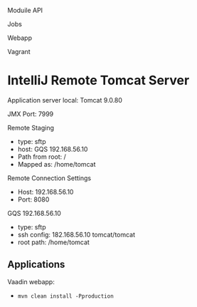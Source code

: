 Moduile
API

Jobs

Webapp

Vagrant


# IntelliJ Remote Tomcat Server
Application server local: Tomcat 9.0.80

JMX Port: 7999

Remote Staging
- type: sftp
- host: GQS 192.168.56.10
- Path from root: /
- Mapped as: /home/tomcat

Remote Connection Settings
- Host: 192.168.56.10
- Port: 8080


GQS 192.168.56.10
- type: sftp
- ssh config: 182.168.56.10 tomcat/tomcat
- root path: /home/tomcat


## Applications
Vaadin webapp:
- `mvn clean install -Pproduction`